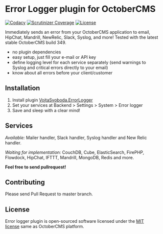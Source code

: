 # Error Logger plugin for OctoberCMS

[![Codacy](https://img.shields.io/codacy/fd21835023b6413ca9a71815362ee22a.svg)](https://www.codacy.com/app/vojtasvoboda/oc-errorlogger-plugin)
[![Scrutinizer Coverage](https://img.shields.io/scrutinizer/g/vojtasvoboda/oc-errorlogger-plugin.svg)](https://scrutinizer-ci.com/g/vojtasvoboda/oc-errorlogger-plugin/?branch=master)
[![License](https://img.shields.io/badge/license-MIT-blue.svg)](https://github.com/vojtasvoboda/oc-errorlogger-plugin/blob/master/LICENSE.md)

Immediately sends an error from your OctoberCMS application to email, HipChat, Mandrill, NewRelic, Slack, Syslog, and more! Tested with the latest stable OctoberCMS build 349.

- no plugin dependencies
- easy setup, just fill your e-mail or API key
- define logging level for each service separately (send warnings to Syslog and critical errors directly to your email)
- know about all errors before your client/customer

## Installation

1. Install plugin [VojtaSvoboda.ErrorLogger](http://octobercms.com/plugin/vojtasvoboda-errorlogger)
2. Set your services at Backend > Settings > System > Error logger
3. Save and sleep with a clear mind!

## Services

_Available:_ Mailer handler, Slack handler, Syslog handler and New Relic handler.

_Waiting for implementation:_ CouchDB, Cube, ElasticSearch, FirePHP, Flowdock, HipChat, IFTTT, Mandrill, MongoDB, Redis and more.

**Feel free to send pullrequest!**

## Contributing

Please send Pull Request to master branch.

## License

Error logger plugin is open-sourced software licensed under the [MIT license](http://opensource.org/licenses/MIT) same as OctoberCMS platform.